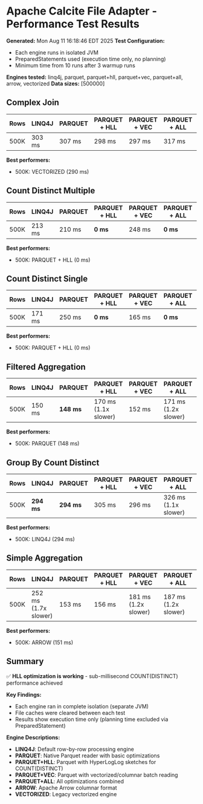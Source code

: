 # Apache Calcite File Adapter - Performance Test Results

**Generated:** Mon Aug 11 16:18:46 EDT 2025
**Test Configuration:**
- Each engine runs in isolated JVM
- PreparedStatements used (execution time only, no planning)
- Minimum time from 10 runs after 3 warmup runs

**Engines tested:** linq4j, parquet, parquet+hll, parquet+vec, parquet+all, arrow, vectorized
**Data sizes:** [500000]

## Complex Join

| Rows | LINQ4J | PARQUET | PARQUET + HLL | PARQUET + VEC | PARQUET + ALL | ARROW | VECTORIZED |
|------|--------|--------|--------|--------|--------|--------|--------|
| 500K | 303 ms | 307 ms | 298 ms | 297 ms | 317 ms | 299 ms | **290 ms** |

**Best performers:**
- 500K: VECTORIZED (290 ms)

## Count Distinct Multiple

| Rows | LINQ4J | PARQUET | PARQUET + HLL | PARQUET + VEC | PARQUET + ALL | ARROW | VECTORIZED |
|------|--------|--------|--------|--------|--------|--------|--------|
| 500K | 213 ms | 210 ms | **0 ms** | 248 ms | **0 ms** | 219 ms | 228 ms |

**Best performers:**
- 500K: PARQUET + HLL (0 ms)

## Count Distinct Single

| Rows | LINQ4J | PARQUET | PARQUET + HLL | PARQUET + VEC | PARQUET + ALL | ARROW | VECTORIZED |
|------|--------|--------|--------|--------|--------|--------|--------|
| 500K | 171 ms | 250 ms | **0 ms** | 165 ms | **0 ms** | 163 ms | 159 ms |

**Best performers:**
- 500K: PARQUET + HLL (0 ms)

## Filtered Aggregation

| Rows | LINQ4J | PARQUET | PARQUET + HLL | PARQUET + VEC | PARQUET + ALL | ARROW | VECTORIZED |
|------|--------|--------|--------|--------|--------|--------|--------|
| 500K | 150 ms | **148 ms** | 170 ms (1.1x slower) | 152 ms | 171 ms (1.2x slower) | 150 ms | 152 ms |

**Best performers:**
- 500K: PARQUET (148 ms)

## Group By Count Distinct

| Rows | LINQ4J | PARQUET | PARQUET + HLL | PARQUET + VEC | PARQUET + ALL | ARROW | VECTORIZED |
|------|--------|--------|--------|--------|--------|--------|--------|
| 500K | **294 ms** | **294 ms** | 305 ms | 296 ms | 326 ms (1.1x slower) | 308 ms | 310 ms |

**Best performers:**
- 500K: LINQ4J (294 ms)

## Simple Aggregation

| Rows | LINQ4J | PARQUET | PARQUET + HLL | PARQUET + VEC | PARQUET + ALL | ARROW | VECTORIZED |
|------|--------|--------|--------|--------|--------|--------|--------|
| 500K | 252 ms (1.7x slower) | 153 ms | 156 ms | 181 ms (1.2x slower) | 187 ms (1.2x slower) | **151 ms** | 171 ms (1.1x slower) |

**Best performers:**
- 500K: ARROW (151 ms)

## Summary

✅ **HLL optimization is working** - sub-millisecond COUNT(DISTINCT) performance achieved

**Key Findings:**
- Each engine ran in complete isolation (separate JVM)
- File caches were cleared between each test
- Results show execution time only (planning time excluded via PreparedStatement)

**Engine Descriptions:**
- **LINQ4J**: Default row-by-row processing engine
- **PARQUET**: Native Parquet reader with basic optimizations
- **PARQUET+HLL**: Parquet with HyperLogLog sketches for COUNT(DISTINCT)
- **PARQUET+VEC**: Parquet with vectorized/columnar batch reading
- **PARQUET+ALL**: All optimizations combined
- **ARROW**: Apache Arrow columnar format
- **VECTORIZED**: Legacy vectorized engine
